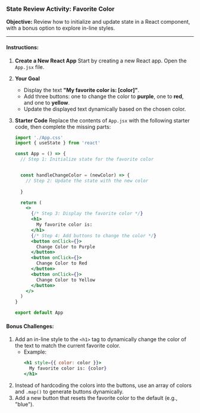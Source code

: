 ### **State Review Activity: Favorite Color**

**Objective:** Review how to initialize and update state in a React component, with a bonus option to explore in-line styles.

---

#### **Instructions:**

1. **Create a New React App**
   Start by creating a new React app. Open the `App.jsx` file.

2. **Your Goal**
   - Display the text **"My favorite color is: [color]"**.
   - Add three buttons: one to change the color to **purple**, one to **red**, and one to **yellow**.
   - Update the displayed text dynamically based on the chosen color.

3. **Starter Code**
   Replace the contents of `App.jsx` with the following starter code, then complete the missing parts:

   ```jsx
   import './App.css'
   import { useState } from 'react'

   const App = () => {
     // Step 1: Initialize state for the favorite color
   

     const handleChangeColor = (newColor) => {
       // Step 2: Update the state with the new color
    
     }

     return (
       <>
         {/* Step 3: Display the favorite color */}
         <h1>
           My favorite color is: 
         </h1>
         {/* Step 4: Add buttons to change the color */}
         <button onClick={}>
           Change Color to Purple
         </button>
         <button onClick={}>
           Change Color to Red
         </button>
         <button onClick={}>
           Change Color to Yellow
         </button>
       </>
     )
   }

   export default App
   ```


#### **Bonus Challenges:**
1. Add an in-line style to the `<h1>` tag to dynamically change the color of the text to match the current favorite color.
   - Example:
     ```jsx
     <h1 style={{ color: color }}>
       My favorite color is: {color}
     </h1>
     ```
2. Instead of hardcoding the colors into the buttons, use an array of colors and `.map()` to generate buttons dynamically.
3. Add a new button that resets the favorite color to the default (e.g., "blue").
